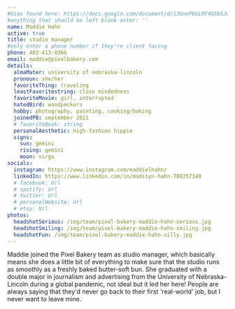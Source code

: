 ```yaml
---
#bios found here: https://docs.google.com/document/d/13UuePbGLRF4G5b5JoEe2Vua3NukZ1-QwRW4Oisnd8lI/edit#
#anything that should be left blank enter: ''
name: Maddie Hahn
active: true
title: studio manager
#only enter a phone number if they're client facing
phone: 402-413-8366
email: maddie@pixelbakery.com
details:
  almaMater: university of nebraska-lincoln
  pronoun: she/her
  favoriteThing: traveling
  leastFavoritestring: close mindedness
  favoriteMovie: girl, interrupted
  hatedBird: woodpeckers
  hobby: photography, painting, cooking/baking
  joinedPB: september 2021
  # favoriteBook: string
  personalAesthetic: high-fashion hippie
  signs:
    sun: gemini
    rising: gemini
    moon: virgo
socials:
  instagram: https://www.instagram.com/maddielhahn/
  linkedIn: https://www.linkedin.com/in/madisyn-hahn-788257140
  # facebook: Url
  # spotify: Url
  # twitter: Url
  # personalWebsite: Url
  # etsy: Url
photos:
  headshotSerious: /img/team/pixel-bakery-maddie-hahn-serious.jpg
  headshotSmiling: /img/team/pixel-bakery-maddie-hahn-smiling.jpg
  headshotFun: /img/team/pixel-bakery-maddie-hahn-silly.jpg
---
```


Maddie joined the Pixel Bakery team as studio manager, which basically means she does a little bit of everything to make sure that the studio runs as smoothly as a freshly baked butter-soft bun. She graduated with a double major in journalism and advertising from the University of Nebraska-Lincoln during a global pandemic, not ideal but it led her here! People are always saying that they'd never go back to their first 'real-world' job, but I never want to leave mine.
